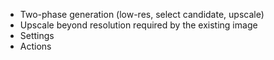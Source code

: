 * Two-phase generation (low-res, select candidate, upscale)
* Upscale beyond resolution required by the existing image
* Settings
* Actions
